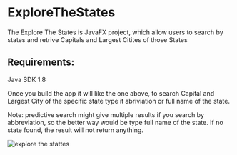 # ExploreTheStates
The Explore The States is JavaFX project, which allow users to search by states and retrive Capitals and Largest Citites of those States

## Requirements:
Java SDK 1.8

Once you build the app it will like the one above, to search Capital and Largest City of the specific state type it abriviation or full name of the state. 

Note: predictive search might give multiple results if you search by abbreviation, so the better way would be type full name of the state. If no state found, the result will not return anything.

![explore the stattes](https://cloud.githubusercontent.com/assets/3438468/19574400/1ffed6d6-96d8-11e6-9344-59b255b982f9.PNG)

